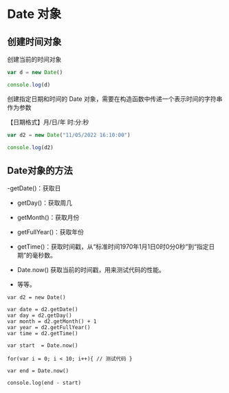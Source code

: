 # Date 对象

## 创建时间对象

创建当前的时间对象

```js
var d = new Date()

console.log(d)
```

创建指定日期和时间的 Date 对象，需要在构造函数中传递一个表示时间的字符串作为参数

【日期格式】月/日/年 时:分:秒

```js
var d2 = new Date("11/05/2022 16:10:00")

console.log(d2)
```

## Date对象的方法

-getDate()：获取日

- getDay()：获取周几

- getMonth()：获取月份

- getFullYear()：获取年份

- getTime()：获取时间戳，从“标准时间1970年1月1日0时0分0秒”到“指定日期”的毫秒数。

- Date.now() 获取当前的时间戳，用来测试代码的性能。

- 等等。

```
var d2 = new Date()

var date = d2.getDate()
var day = d2.getDay()
var month = d2.getMonth() + 1
var year = d2.getFullYear()
var time = d2.getTime()

var start  = Date.now()

for(var i = 0; i < 10; i++){ // 测试代码 }

var end = Date.now()

console.log(end - start)
```
